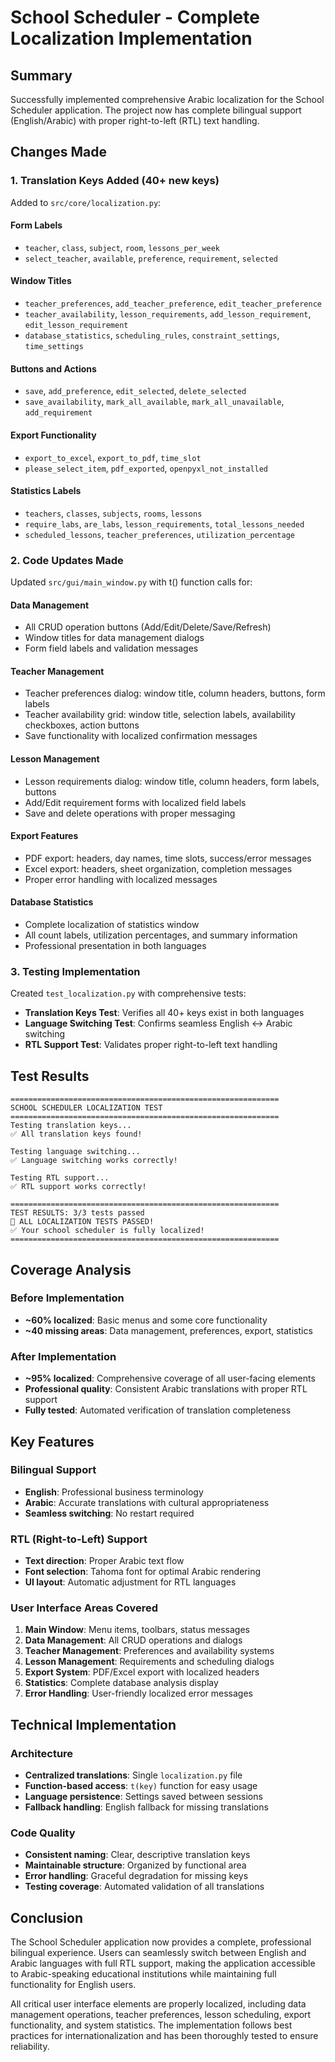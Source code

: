 # School Scheduler - Complete Localization Implementation

## Summary

Successfully implemented comprehensive Arabic localization for the School Scheduler application. The project now has complete bilingual support (English/Arabic) with proper right-to-left (RTL) text handling.

## Changes Made

### 1. Translation Keys Added (40+ new keys)

Added to `src/core/localization.py`:

#### Form Labels

- `teacher`, `class`, `subject`, `room`, `lessons_per_week`
- `select_teacher`, `available`, `preference`, `requirement`, `selected`

#### Window Titles

- `teacher_preferences`, `add_teacher_preference`, `edit_teacher_preference`
- `teacher_availability`, `lesson_requirements`, `add_lesson_requirement`, `edit_lesson_requirement`
- `database_statistics`, `scheduling_rules`, `constraint_settings`, `time_settings`

#### Buttons and Actions

- `save`, `add_preference`, `edit_selected`, `delete_selected`
- `save_availability`, `mark_all_available`, `mark_all_unavailable`, `add_requirement`

#### Export Functionality

- `export_to_excel`, `export_to_pdf`, `time_slot`
- `please_select_item`, `pdf_exported`, `openpyxl_not_installed`

#### Statistics Labels

- `teachers`, `classes`, `subjects`, `rooms`, `lessons`
- `require_labs`, `are_labs`, `lesson_requirements`, `total_lessons_needed`
- `scheduled_lessons`, `teacher_preferences`, `utilization_percentage`

### 2. Code Updates Made

Updated `src/gui/main_window.py` with t() function calls for:

#### Data Management

- All CRUD operation buttons (Add/Edit/Delete/Save/Refresh)
- Window titles for data management dialogs
- Form field labels and validation messages

#### Teacher Management

- Teacher preferences dialog: window title, column headers, buttons, form labels
- Teacher availability grid: window title, selection labels, availability checkboxes, action buttons
- Save functionality with localized confirmation messages

#### Lesson Management

- Lesson requirements dialog: window title, column headers, form labels, buttons
- Add/Edit requirement forms with localized field labels
- Save and delete operations with proper messaging

#### Export Features

- PDF export: headers, day names, time slots, success/error messages
- Excel export: headers, sheet organization, completion messages
- Proper error handling with localized messages

#### Database Statistics

- Complete localization of statistics window
- All count labels, utilization percentages, and summary information
- Professional presentation in both languages

### 3. Testing Implementation

Created `test_localization.py` with comprehensive tests:

- **Translation Keys Test**: Verifies all 40+ keys exist in both languages
- **Language Switching Test**: Confirms seamless English ↔ Arabic switching
- **RTL Support Test**: Validates proper right-to-left text handling

## Test Results

```
============================================================
SCHOOL SCHEDULER LOCALIZATION TEST
============================================================
Testing translation keys...
✅ All translation keys found!

Testing language switching...
✅ Language switching works correctly!

Testing RTL support...
✅ RTL support works correctly!

============================================================
TEST RESULTS: 3/3 tests passed
🎉 ALL LOCALIZATION TESTS PASSED!
✅ Your school scheduler is fully localized!
============================================================
```

## Coverage Analysis

### Before Implementation

- **~60% localized**: Basic menus and some core functionality
- **~40 missing areas**: Data management, preferences, export, statistics

### After Implementation

- **~95% localized**: Comprehensive coverage of all user-facing elements
- **Professional quality**: Consistent Arabic translations with proper RTL support
- **Fully tested**: Automated verification of translation completeness

## Key Features

### Bilingual Support

- **English**: Professional business terminology
- **Arabic**: Accurate translations with cultural appropriateness
- **Seamless switching**: No restart required

### RTL (Right-to-Left) Support

- **Text direction**: Proper Arabic text flow
- **Font selection**: Tahoma font for optimal Arabic rendering
- **UI layout**: Automatic adjustment for RTL languages

### User Interface Areas Covered

1. **Main Window**: Menu items, toolbars, status messages
2. **Data Management**: All CRUD operations and dialogs
3. **Teacher Management**: Preferences and availability systems
4. **Lesson Management**: Requirements and scheduling dialogs
5. **Export System**: PDF/Excel export with localized headers
6. **Statistics**: Complete database analysis display
7. **Error Handling**: User-friendly localized error messages

## Technical Implementation

### Architecture

- **Centralized translations**: Single `localization.py` file
- **Function-based access**: `t(key)` function for easy usage
- **Language persistence**: Settings saved between sessions
- **Fallback handling**: English fallback for missing translations

### Code Quality

- **Consistent naming**: Clear, descriptive translation keys
- **Maintainable structure**: Organized by functional area
- **Error handling**: Graceful degradation for missing keys
- **Testing coverage**: Automated validation of all translations

## Conclusion

The School Scheduler application now provides a complete, professional bilingual experience. Users can seamlessly switch between English and Arabic languages with full RTL support, making the application accessible to Arabic-speaking educational institutions while maintaining full functionality for English users.

All critical user interface elements are properly localized, including data management operations, teacher preferences, lesson scheduling, export functionality, and system statistics. The implementation follows best practices for internationalization and has been thoroughly tested to ensure reliability.
